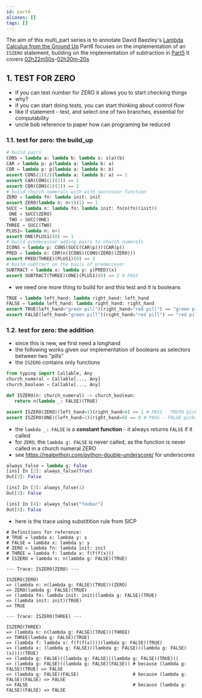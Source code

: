 ```yaml
---
id: part6
aliases: []
tags: []
---
```


The aim of this multi_part series is to annotate David Baezley's [Lambda Calculus from the Ground Up](https://www.youtube.com/watch?v=pkCLMl0e_0k)
Part6 focuses on the implementation of an `ISZERO` statement, building on the implementation of subtraction in [Part5](https://medium.com/@pavolkutaj/the-annotated-lambda-calculus-from-the-ground-up-part-5-67a167c21808)
It covers [02h22m50s](https://youtu.be/pkCLMl0e_0k?si=scjnQ-BH_HVhFxTE&t=8570)-[02h30m-20s](https://youtu.be/pkCLMl0e_0k?si=znovWgVdq-X2nnpw&t=9020)

## 1. TEST FOR ZERO
* if you can test number for ZERO it allows you to start checking things
* why?
* if you can start doing tests, you can start thinking about control flow
* like if statement - test, and select one of two branches, essential for computability
* uncle bob reference to paper how can programing be reduced

### 1.1. test for zero: the build_up

```python
# build pairs
CONS = lambda a: lambda b: lambda s: s(a)(b)
CAR = lambda p: p(lambda a: lambda b: a)
CDR = lambda p: p(lambda a: lambda b: b)
assert CONS(1)(2)(lambda a: lambda b: a) == 1
assert CAR(CONS(1)(2)) == 1
assert CDR(CONS(1)(2)) == 2
# build church numerals with with successor function
ZERO = lambda fn: lambda init: init
assert ZERO(lambda n: n+1)(1) == 1
SUCC = lambda n: lambda fn: lambda init: fn(n(fn)(init))
 ONE = SUCC(ZERO)
 TWO = SUCC(ONE)
THREE = SUCC(TWO)
PLUS1= lambda n: n+1
assert ONE(PLUS1)(0) == 1
# build predecessor adding pairs to church numerals
ICONS = lambda p: CONS(SUCC(CAR(p)))(CAR(p))
PRED = lambda n: CDR(n(ICONS)(CONS(ZERO)(ZERO)))
assert PRED(THREE)(PLUS1)(0) == 2
# build subtract on the basis of predeccesor 
SUBTRACT = lambda x: lambda y: y(PRED)(x)
assert SUBTRACT(THREE)(ONE)(PLUS1)(0) == 2 # PASS
```

* we need one more thing to build for and this test and it is booleans

```python
TRUE = lambda left_hand: lambda right_hand: left_hand
FALSE = lambda left_hand: lambda right_hand: right_hand
assert TRUE(left_hand="green pill")(right_hand="red pill") == "green pill"
assert FALSE(left_hand="green pill")(right_hand="red pill") == "red pill"
```
### 1.2. test for zero: the addition
* since this is new, we first need a longhand
* the following works given our implementation of booleans as selectors between two "pills"
* the `ISZERO` contains only functions

```python
from typing import Callable, Any
church_numeral = Callable[..., Any]
church_boolean = Callable[..., Any]

def ISZERO(n: church_numeral) -> church_boolean: 
   return n(lambda _: FALSE)(TRUE)

assert ISZERO(ZERO)(left_hand=1)(right_hand=0) == 1 # PASS - TRUTH picks the left hand
assert ISZERO(ONE)(left_hand=1)(right_hand=0) == 0 # PASS - FALSE picks right hand
```

* the `lambda _: FALSE` is a **constant function** - it always returns `FALSE` if it called
* for `ZERO`, the `lambda g: FALSE` is never called, as the function is never called in a church numeral ZERO
* see https://realpython.com/python-double-underscore/ for underscores

```python
always_false = lambda g: False
[ins] In [2]: always_false(True)
Out[2]: False

[ins] In [3]: always_false(1)
Out[3]: False

[ins] In [4]: always_false("foobar")
Out[4]: False
```

* here is the trace using substitition rule from SICP

```
# Definitions for reference:
# TRUE = lambda x: lambda y: x
# FALSE = lambda x: lambda y: y
# ZERO = lambda fn: lambda init: init
# THREE = lambda f: lambda x: f(f(f(x)))
# ISZERO = lambda n: n(lambda g: FALSE)(TRUE)

--- Trace: ISZERO(ZERO) ---

ISZERO(ZERO)
=> (lambda n: n(lambda g: FALSE)(TRUE))(ZERO)
=> ZERO(lambda g: FALSE)(TRUE)
=> (lambda fn: lambda init: init)(lambda g: FALSE)(TRUE)
=> (lambda init: init)(TRUE)
=> TRUE

--- Trace: ISZERO(THREE) ---

ISZERO(THREE)
=> (lambda n: n(lambda g: FALSE)(TRUE))(THREE)
=> THREE(lambda g: FALSE)(TRUE)
=> (lambda f: lambda x: f(f(f(x))))(lambda g: FALSE)(TRUE)
=> (lambda x: (lambda g: FALSE)((lambda g: FALSE)((lambda g: FALSE)(x))))(TRUE)
=> (lambda g: FALSE)((lambda g: FALSE)((lambda g: FALSE)(TRUE)))
=> (lambda g: FALSE)((lambda g: FALSE)(FALSE)) # because (lambda g: FALSE)(TRUE) => FALSE
=> (lambda g: FALSE)(FALSE)                    # because (lambda g: FALSE)(FALSE) => FALSE
=> FALSE                                       # because (lambda g: FALSE)(FALSE) => FALSE
```

